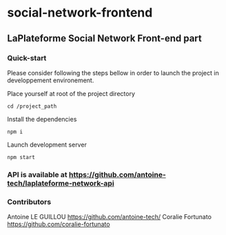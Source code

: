 # social-network-frontend

## LaPlateforme Social Network Front-end part

### Quick-start

Please consider following the steps bellow in order to launch the project in developpement environement.

Place yourself at root of the project directory

```
cd /project_path

```

Install the dependencies

```
npm i

```

Launch development server

```
npm start

```


### API is available at <https://github.com/antoine-tech/laplateforme-network-api>


### Contributors
Antoine LE GUILLOU <https://github.com/antoine-tech/>
Coralie Fortunato <https://github.com/coralie-fortunato>





